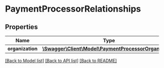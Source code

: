 # PaymentProcessorRelationships

## Properties
Name | Type | Description | Notes
------------ | ------------- | ------------- | -------------
**organization** | [**\Swagger\Client\Model\PaymentProcessorOrganization**](PaymentProcessorOrganization.md) |  | [optional] 

[[Back to Model list]](../README.md#documentation-for-models) [[Back to API list]](../README.md#documentation-for-api-endpoints) [[Back to README]](../README.md)



